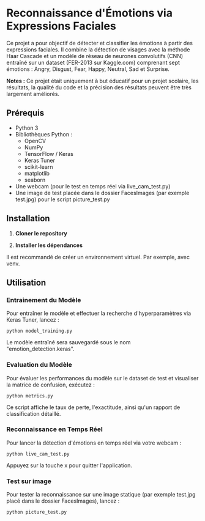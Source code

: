 # Reconnaissance d'Émotions via Expressions Faciales

Ce projet a pour objectif de détecter et classifier les émotions à partir des expressions faciales. Il combine la détection de visages avec la méthode Haar Cascade et un modèle de réseau de neurones convolutifs (CNN) entraîné sur un dataset (FER-2013 sur Kaggle.com) comprenant sept émotions : Angry, Disgust, Fear, Happy, Neutral, Sad et Surprise.

**Notes :** Ce projet était uniquement à but éducatif pour un projet scolaire, les résultats, la qualité du code et la précision des résultats peuvent être très largement améliorés.
## Prérequis
- Python 3
- Bibliothèques Python :
    - OpenCV
    - NumPy
    - TensorFlow / Keras
    - Keras Tuner
    - scikit-learn
    - matplotlib
    - seaborn
- Une webcam (pour le test en temps réel via live_cam_test.py)
- Une image de test placée dans le dossier FacesImages (par exemple test.jpg) pour le script picture_test.py

## Installation

1. **Cloner le repository**

2. **Installer les dépendances**

Il est recommandé de créer un environnement virtuel. Par exemple, avec venv.

## Utilisation
### Entrainement du Modèle
Pour entraîner le modèle et effectuer la recherche d'hyperparamètres via Keras Tuner, lancez :
```
python model_training.py
```

Le modèle entraîné sera sauvegardé sous le nom "emotion_detection.keras".

### Evaluation du Modèle 

Pour évaluer les performances du modèle sur le dataset de test et visualiser la matrice de confusion, exécutez :

```
python metrics.py
```


Ce script affiche le taux de perte, l'exactitude, ainsi qu'un rapport de classification détaillé.

### Reconnaissance en Temps Réel

Pour lancer la détection d'émotions en temps réel via votre webcam :
```
python live_cam_test.py
```
Appuyez sur la touche x pour quitter l'application.

### Test sur image
Pour tester la reconnaissance sur une image statique (par exemple test.jpg placé dans le dossier FacesImages), lancez :
```
python picture_test.py
```
